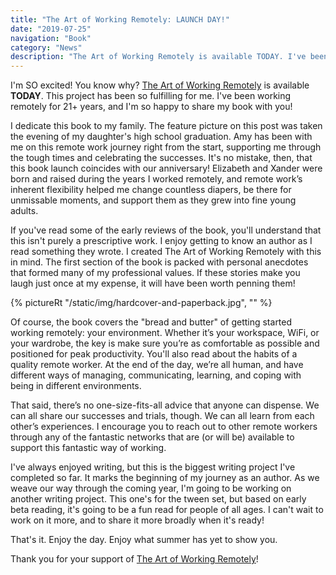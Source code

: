```yaml
---
title: "The Art of Working Remotely: LAUNCH DAY!"
date: "2019-07-25"
navigation: "Book"
category: "News"
description: "The Art of Working Remotely is available TODAY. I've been working remotely for 21+ years, and I'm so happy to share my book with you!"
---
```


I'm SO excited! You know why? [The Art of Working Remotely](/book/) is available **TODAY**. This project has been so fulfilling for me. I've been working remotely for 21+ years, and I'm so happy to share my book with you!

I dedicate this book to my family. The feature picture on this post was taken the evening of my daughter's high school graduation. Amy has been with me on this remote work journey right from the start, supporting me through the tough times and celebrating the successes. It's no mistake, then, that this book launch coincides with our anniversary! Elizabeth and Xander were born and raised during the years I worked remotely, and remote work’s inherent flexibility helped me change countless diapers, be there for unmissable moments, and support them as they grew into fine young adults.

If you've read some of the early reviews of the book, you'll understand that this isn't purely a prescriptive work. I enjoy getting to know an author as I read something they wrote. I created The Art of Working Remotely with this in mind. The first section of the book is packed with personal anecdotes that formed many of my professional values. If these stories make you laugh just once at my expense, it will have been worth penning them!

{% pictureRt "/static/img/hardcover-and-paperback.jpg", "" %}

Of course, the book covers the "bread and butter" of getting started working remotely: your environment. Whether it’s your workspace, WiFi, or your wardrobe, the key is make sure you’re as comfortable as possible and positioned for peak productivity. You'll also read about the habits of a quality remote worker. At the end of the day, we’re all human, and have different ways of managing, communicating, learning, and coping with being in different environments.

That said, there’s no one-size-fits-all advice that anyone can dispense. We can all share our successes and trials, though. We can all learn from each other’s experiences. I encourage you to reach out to other remote workers through any of the fantastic networks that are (or will be) available to support this fantastic way of working.

I've always enjoyed writing, but this is the biggest writing project I've completed so far. It marks the beginning of my journey as an author. As we weave our way through the coming year, I'm going to be working on another writing project. This one's for the tween set, but based on early beta reading, it's going to be a fun read for people of all ages. I can't wait to work on it more, and to share it more broadly when it's ready!

That's it. Enjoy the day. Enjoy what summer has yet to show you.

Thank you for your support of [The Art of Working Remotely](/book/)!
